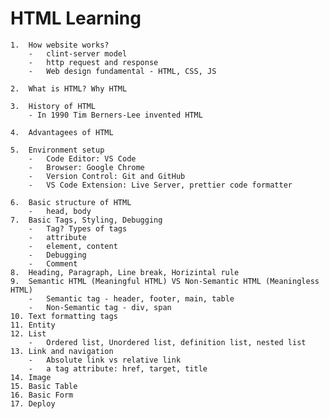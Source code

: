 # HTML Learning

    1.  How website works?
        -   clint-server model
        -   http request and response
        -   Web design fundamental - HTML, CSS, JS

    2.  What is HTML? Why HTML

    3.  History of HTML
        - In 1990 Tim Berners-Lee invented HTML

    4.  Advantagees of HTML

    5.  Environment setup
        -   Code Editor: VS Code
        -   Browser: Google Chrome
        -   Version Control: Git and GitHub
        -   VS Code Extension: Live Server, prettier code formatter

    6.  Basic structure of HTML
        -   head, body
    7.  Basic Tags, Styling, Debugging
        -   Tag? Types of tags
        -   attribute
        -   element, content
        -   Debugging
        -   Comment
    8.  Heading, Paragraph, Line break, Horizintal rule
    9.  Semantic HTML (Meaningful HTML) VS Non-Semantic HTML (Meaningless HTML)
        -   Semantic tag - header, footer, main, table
        -   Non-Semantic tag - div, span
    10. Text formatting tags
    11. Entity
    12. List
        -   Ordered list, Unordered list, definition list, nested list
    13. Link and navigation
        -   Absolute link vs relative link
        -   a tag attribute: href, target, title
    14. Image
    15. Basic Table
    16. Basic Form
    17. Deploy
